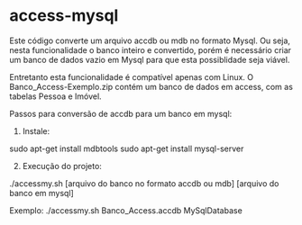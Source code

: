 # access-mysql

Este código converte um arquivo accdb ou mdb no formato Mysql. Ou seja, nesta funcionalidade o banco inteiro e convertido, porém é necessário criar um banco de dados vazio em Mysql para que esta possiblidade seja viável.

Entretanto esta funcionalidade é compatível apenas com Linux.
O Banco_Access-Exemplo.zip contém um banco de dados em access, com as tabelas Pessoa e Imóvel.

Passos para conversão de accdb para um banco em mysql:

1) Instale:

sudo apt-get install mdbtools
sudo apt-get install mysql-server

2) Execução do projeto:

./accessmy.sh [arquivo do banco no formato accdb ou mdb] [arquivo do banco em mysql]

Exemplo:
./accessmy.sh Banco_Access.accdb MySqlDatabase

